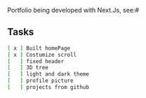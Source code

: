 Portfolio being developed with Next.Js, see:#

## Tasks

```bash
[ x ] Built homePage
[ x ] Costumize scroll
[   ] fixed header
[   ] 3D tree
[   ] light and dark theme
[   ] profile picture
[   ] projects from github

```

